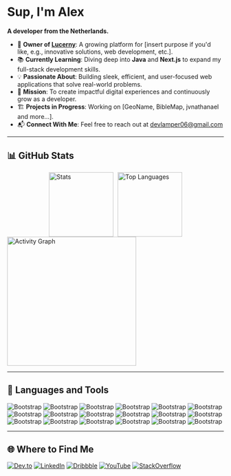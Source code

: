 # Sup, I'm Alex
**A developer from the Netherlands.**  

- 🌟 **Owner of [Lucerny](https://lucerny.nl)**: A growing platform for [insert purpose if you'd like, e.g., innovative solutions, web development, etc.].  
- 📚 **Currently Learning**: Diving deep into **Java** and **Next.js** to expand my full-stack development skills.  
- 💡 **Passionate About**: Building sleek, efficient, and user-focused web applications that solve real-world problems.  
- 🎯 **Mission**: To create impactful digital experiences and continuously grow as a developer.  
- 🏗️ **Projects in Progress**: Working on [GeoName, BibleMap, jvnathanael and more...].  
- 📬 **Connect With Me**: Feel free to reach out at devlamper06@gmail.com 

---

## 📊 GitHub Stats  

<div style="display: flex; flex-wrap: wrap; justify-content: center; gap: 10px;">
  <img src="https://github-readme-stats.vercel.app/api?username=AlexLamper&hide_title=false&hide_rank=false&show_icons=true&include_all_commits=true&count_private=true&disable_animations=false&theme=dracula&locale=en&hide_border=false" height="150" alt="Stats" />
  <img src="https://github-readme-stats.vercel.app/api/top-langs?username=AlexLamper&locale=en&hide_title=false&layout=compact&card_width=320&langs_count=5&theme=dracula&hide_border=false" height="150" alt="Top Languages" />
</div>

<img src="https://github-readme-activity-graph.vercel.app/graph?username=AlexLamper&radius=16&theme=react&area=true&order=5" height="300" alt="Activity Graph" />

---

## 🚀 Languages and Tools  

![Bootstrap](https://img.shields.io/badge/-Java-05122A?style=flat&logo=Java&color=282c34) ![Bootstrap](https://img.shields.io/badge/-JavaScript-05122A?style=flat&logo=JavaScript&color=282c34) ![Bootstrap](https://img.shields.io/badge/-TypeScript-05122A?style=flat&logo=TypeScript&color=282c34) ![Bootstrap](https://img.shields.io/badge/-Python-05122A?style=flat&logo=Python&color=282c34) ![Bootstrap](https://img.shields.io/badge/-Svelte-05122A?style=flat&logo=Svelte&color=282c34) ![Bootstrap](https://img.shields.io/badge/-React-05122A?style=flat&logo=React&color=282c34) ![Bootstrap](https://img.shields.io/badge/-Bootstrap-05122A?style=flat&logo=Bootstrap&color=282c34) ![Bootstrap](https://img.shields.io/badge/-CSS3-05122A?style=flat&logo=CSS3&color=282c34) ![Bootstrap](https://img.shields.io/badge/-HTML5-05122A?style=flat&logo=HTML5&color=282c34) ![Bootstrap](https://img.shields.io/badge/-Tailwind%20CSS-05122A?style=flat&logo=Tailwind-CSS&color=282c34) ![Bootstrap](https://img.shields.io/badge/-Node.js-05122A?style=flat&logo=Node.js&color=282c34) ![Bootstrap](https://img.shields.io/badge/-MongoDB-05122A?style=flat&logo=MongoDB&color=282c34) ![Bootstrap](https://img.shields.io/badge/-PostgreSQL-05122A?style=flat&logo=PostgreSQL&color=282c34) ![Bootstrap](https://img.shields.io/badge/-Docker-05122A?style=flat&logo=Docker&color=282c34) ![Bootstrap](https://img.shields.io/badge/-Firebase-05122A?style=flat&logo=Firebase&color=282c34) ![Bootstrap](https://img.shields.io/badge/-Next.js-05122A?style=flat&logo=Next.js&color=282c34) ![Bootstrap](https://img.shields.io/badge/-Bash-05122A?style=flat&logo=Bash&color=282c34) ![Bootstrap](https://img.shields.io/badge/-Django-05122A?style=flat&logo=Django&color=282c34)

---

## 🌐 Where to Find Me  

<a href="https://dev.to/alexlamper"><img src="https://img.shields.io/badge/dev.to-000000?style=for-the-badge&logo=dev.to&logoColor=white" alt="Dev.to" /></a>
<a href="https://www.linkedin.com/in/alexlamper6"><img src="https://img.shields.io/badge/LinkedIn-0077B5?style=for-the-badge&logo=linkedin&logoColor=white" alt="LinkedIn" /></a>
<a href="https://www.dribbble.com/alexlamper"><img src="https://img.shields.io/badge/Dribbble-EA4C89?style=for-the-badge&logo=dribbble&logoColor=white" alt="Dribbble" /></a>
<a href="https://www.youtube.com/@AlexLamper"><img src="https://img.shields.io/badge/YouTube-FF0000?style=for-the-badge&logo=youtube&logoColor=white" alt="YouTube" /></a>
<a href="https://stackoverflow.com/users/20912974"><img src="https://img.shields.io/badge/StackOverflow-F58025?style=for-the-badge&logo=stackoverflow&logoColor=white" alt="StackOverflow" /></a>
